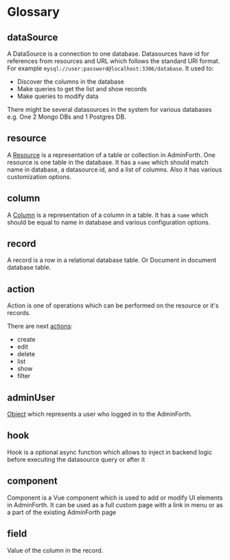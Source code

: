 # Glossary

## dataSource

A DataSource is a connection to one database. Datasources have id for references from resources and URL which follows the standard URI format. For example `mysql://user:password@localhost:3306/database`.
It used to:

* Discover the columns in the database
* Make queries to get the list and show records
* Make queries to modify data

There might be several datasources in the system for various databases e.g. One 2 Mongo DBs and 1 Postgres DB. 

## resource

A [Resource](/docs/api/types/AdminForthConfig/type-aliases/AdminForthResource.md) is a representation of a table or collection in AdminForth. One resource is one table in the database.
It has a `name` which should match name in database, a datasource id, and a list of columns.
Also it has various customization options. 

## column

A [Column](/docs/api/types/AdminForthConfig/type-aliases/AdminForthResourceColumn.md) is a representation of a column in a table. It has a `name` which should be equal to name in database and various configuration options.

## record

A record is a row in a relational database table. Or Document in document database table.

## action

Action is one of operations which can be performed on the resource or it's records. 

There are next [actions](/docs/api/types/AdminForthConfig/enumerations/AllowedActionsEnum.md):

* create
* edit
* delete
* list
* show
* filter



## adminUser

[Object](/docs/api/types/AdminForthConfig/type-aliases/AdminUser.md) which represents a user who logged in to the AdminForth. 


## hook

Hook is a optional async function which allows to inject in backend logic before executing the datasource query or after it

## component

Component is a Vue component which is used to add or modify UI elements in AdminForth. It can be used as a full custom page with a link in menu or as a part of the existing AdminForth page

## field

Value of the column in the record.